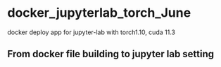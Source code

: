 # docker_jupyterlab_torch_June
docker deploy app for jupyter-lab with torch1.10, cuda 11.3 

## From docker file building to jupyter lab setting


